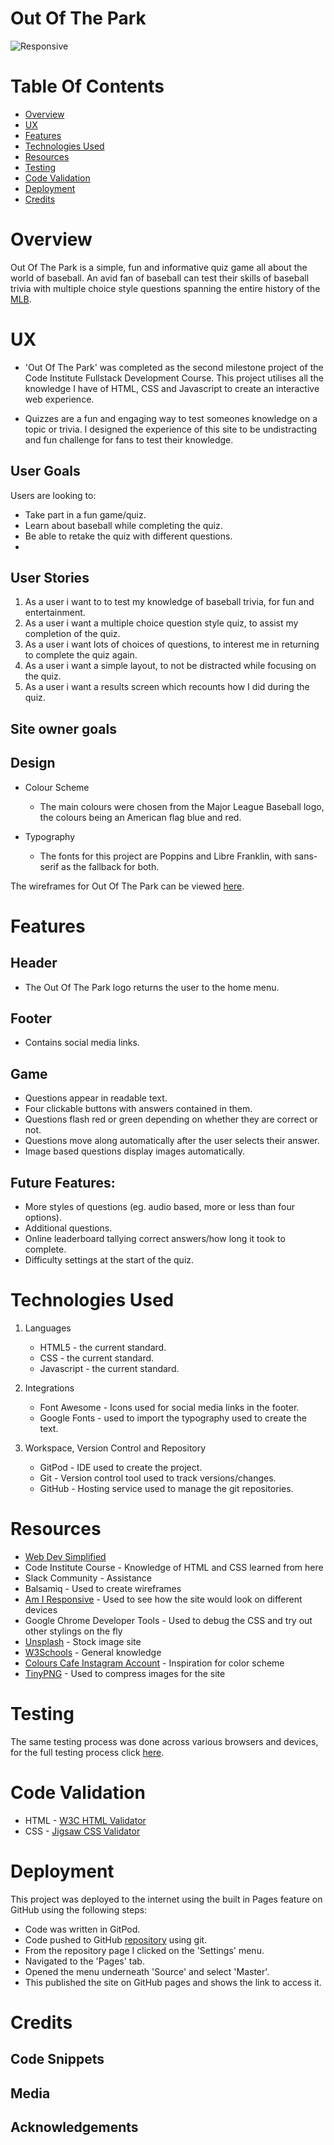 
# Out Of The Park

![Responsive](assets/screenshots/responsive_layout.png)

# Table Of Contents

- [Overview](#overview)
- [UX](#ux)
- [Features](#features)
- [Technologies Used](#technologies-used)
- [Resources](#resources)
- [Testing](#testing)
- [Code Validation](#code-validation)
- [Deployment](#deployment)
- [Credits](#credits)

# Overview

   Out Of The Park is a simple, fun and informative quiz game all about the world of baseball. An avid fan of baseball can test their skills
   of baseball trivia with multiple choice style questions spanning the entire history of the [MLB](https://en.wikipedia.org/wiki/Major_League_Baseball). 


# UX

- 'Out Of The Park' was completed as the second milestone project of the Code Institute Fullstack Development Course. This project utilises all the knowledge I have of HTML, CSS and Javascript to create an interactive web experience.

- Quizzes are a fun and engaging way to test someones knowledge on a topic or trivia. I designed the experience of this site to be undistracting and fun challenge for fans to test their knowledge. 

## User Goals

Users are looking to:
- Take part in a fun game/quiz.
- Learn about baseball while completing the quiz.
- Be able to retake the quiz with different questions.
- 


## User Stories

1. As a user i want to to test my knowledge of baseball trivia, for fun and entertainment.
2. As a user i want a multiple choice question style quiz, to assist my completion of the quiz.
3. As a user i want lots of choices of questions, to interest me in returning to complete the quiz again.
4. As a user i want a simple layout, to not be distracted while focusing on the quiz.
5. As a user i want a results screen which recounts how I did during the quiz.

## Site owner goals



## Design

- Colour Scheme
   - The main colours were chosen from the Major League Baseball logo, the colours being an American flag blue and red. 

- Typography
   - The fonts for this project are Poppins and Libre Franklin, with sans-serif as the fallback for both. 

The wireframes for Out Of The Park can be viewed [here]().

# Features

## Header
 - The Out Of The Park logo returns the user to the home menu.

## Footer
 - Contains social media links.

## Game
 - Questions appear in readable text.
 - Four clickable buttons with answers contained in them.
 - Questions flash red or green depending on whether they are correct or not. 
 - Questions move along automatically after the user selects their answer.
 - Image based questions display images automatically. 


## Future Features:
 - More styles of questions (eg. audio based, more or less than four options).
 - Additional questions.
 - Online leaderboard tallying correct answers/how long it took to complete.
 - Difficulty settings at the start of the quiz.

# Technologies Used

1. Languages 
   - HTML5 - the current standard.
   - CSS - the current standard.
   - Javascript - the current standard.

2. Integrations
   - Font Awesome - Icons used for social media links in the footer.
   - Google Fonts - used to import the typography used to create the text.

4. Workspace, Version Control and Repository
   - GitPod - IDE used to create the project.
   - Git - Version control tool used to track versions/changes. 
   - GitHub - Hosting service used to manage the git repositories. 

# Resources

 - [Web Dev Simplified](https://www.youtube.com/watch?v=riDzcEQbX6k&t=1316s)
 - Code Institute Course - Knowledge of HTML and CSS learned from here
 - Slack Community - Assistance 
 - Balsamiq - Used to create wireframes
 - [Am I Responsive](http://ami.responsivedesign.is/#) - Used to see how the site would look on different devices
 - Google Chrome Developer Tools - Used to debug the CSS and try out other stylings on the fly
 - [Unsplash](https://unsplash.com/) - Stock image site
 - [W3Schools](https://w3schools.com) - General knowledge
 - [Colours Cafe Instagram Account](https://www.instagram.com/colours.cafe/) - Inspiration for color scheme
 - [TinyPNG](https://tinypng.com/) - Used to compress images for the site

# Testing

The same testing process was done across various browsers and devices, for the full testing process click [here](TESTING.md).

# Code Validation 

- HTML - [W3C HTML Validator](https://validator.w3.org/)
- CSS - [Jigsaw CSS Validator](https://jigsaw.w3.org/css-validator/)

# Deployment

This project was deployed to the internet using the built in Pages feature on GitHub using the following steps: 

   - Code was written in GitPod.
   - Code pushed to GitHub [repository](https://github.com/hollownotempty/out-of-the-park) using git.
   - From the repository page I clicked on the 'Settings' menu.
   - Navigated to the 'Pages' tab.
   - Opened the menu underneath 'Source' and select 'Master'.
   - This published the site on GitHub pages and shows the link to access it.

# Credits 

## Code Snippets



## Media 



## Acknowledgements 


